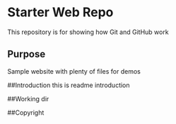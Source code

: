 # Starter Web Repo

This repository is for showing how Git and GitHub work

## Purpose

Sample website with plenty of files for demos

##Introduction
this is readme introduction


##Working dir

##Copyright